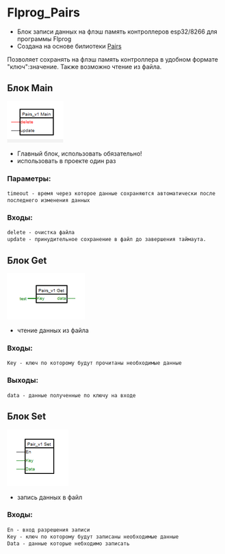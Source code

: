 # Flprog_Pairs
- Блок записи данных на флэш память контроллеров esp32/8266 для программы Flprog 
- Создана на основе билиотеки [Pairs](https://github.com/GyverLibs/Pairs)

Позволяет сохранять на флэш память контроллера в удобном формате "ключ":значение.
Также возможно чтение из файла.

## Блок Main
![promo](/docs/main.png)

- Главный блок, использовать обязательно!<br>
- использовать в проекте один раз<br>

### Параметры:<br>
 	timeout - время через которое данные сохраняются автоматически после последнего изменения данных

### Входы:<br>
 	delete - очистка файла
 	update - принудительное сохранение в файл до завершения таймаута.
	
## Блок Get <br>
![promo](/docs/get.png)
- чтение данных из файла<br>


### Входы:<br>
	Key - ключ по которому будут прочитаны необходимые данные

### Выходы:<br>
	data - данные полученные по ключу на входе
	
## Блок Set <br>
![promo](/docs/set.png)
- запись данных в файл

### Входы:<br>
	En - вход разрешения записи
	Key - ключ по которому будут записаны необходимые данные
	Data - данные которые небходимо записать
